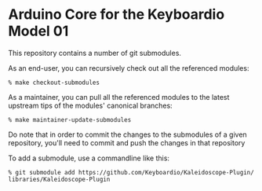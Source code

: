 # Arduino Core for the Keyboardio Model 01

This repository contains a number of git submodules.

As an end-user, you can recursively check out all the referenced modules:

```
% make checkout-submodules
```

As a maintainer, you can pull all the referenced modules to the latest upstream 
tips of the modules' canonical branches:

```
% make maintainer-update-submodules
```

Do note that in order to commit the changes to the submodules of a given repository, 
you'll need to commit and push the changes in that repository

To add a submodule, use a commandline like this:

```
% git submodule add https://github.com/Keyboardio/Kaleidoscope-Plugin/ libraries/Kaleidoscope-Plugin
```
